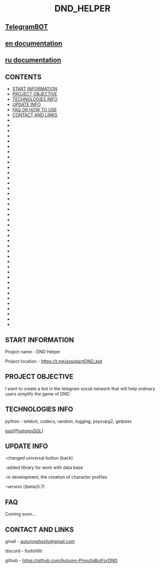 
# <p align="center">DND_HELPER

<h2><a href='https://t.me/assistantDND_bot'>TelegramBOT</a></h2>
<h2><a href='content\documentation\en\index.html'>en documentation</a></h2>
<h2><a href='content\documentation\ru\index.html'>ru documentation</a></h2>

## CONTENTS

* [START INFORMATION](#START-INFORMATION)
* [PROJECT OBJECTIVE](#PROJECT-OBJECTIVE)
* [TECHNOLOGIES INFO](#TECHNOLOGIES-INFO)
* [UPDATE INFO](#UPDATE-INFO)
* [FAQ OR HOW TO USE](#FAQ)
* [CONTACT AND LINKS](#CONTACT-AND-LINKS) 
*
*
*
*
*
*
*
*
*
*
*
*
*
*
*
*
*
*
*
*
*
*
*
*
*
*
*
*
*
*
*
*
*
*
*
*
*
*
*
*

## START INFORMATION

Project name - DND Helper

Project location - https://t.me/assistantDND_bot

## PROJECT OBJECTIVE

I want to create a bot in the telegram social 
network that will help ordinary users simplify 
the game of DND

## TECHNOLOGIES INFO

python - telebot, codecs, random, logging, psycopg2, getpass

<a href='https://www.postgresql.org'>psql(PostgresSQL)</a>

## UPDATE INFO

-changed universal button (back)

-added library for work with data base

-in development, the creation of character profiles

-version ((beta)0.7)

## FAQ

Coming soon...

## CONTACT AND LINKS

gmail - autumnphosfo@gmail.com

discord - fosfofillit

github - https://github.com/Autumn-Phos/tgBotForDND